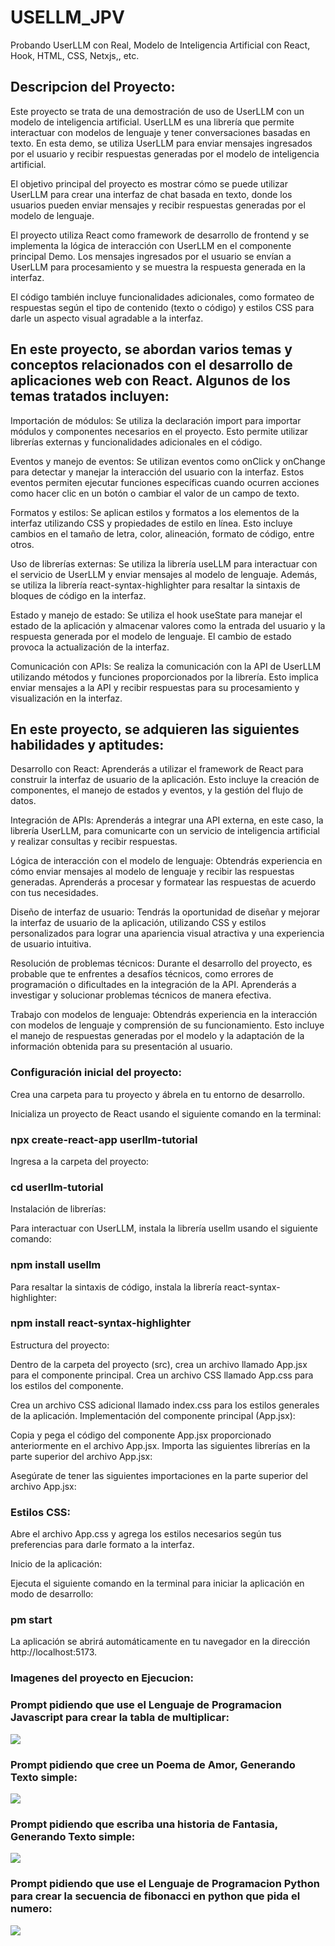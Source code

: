 # USELLM_JPV
Probando UserLLM con Real, Modelo de Inteligencia Artificial con React, Hook, HTML, CSS, Netxjs,, etc.

## Descripcion del Proyecto: 
Este proyecto se trata de una demostración de uso de UserLLM con un modelo de inteligencia artificial. UserLLM es una librería que permite interactuar con modelos de lenguaje y tener conversaciones basadas en texto. En esta demo, se utiliza UserLLM para enviar mensajes ingresados por el usuario y recibir respuestas generadas por el modelo de inteligencia artificial.

El objetivo principal del proyecto es mostrar cómo se puede utilizar UserLLM para crear una interfaz de chat basada en texto, donde los usuarios pueden enviar mensajes y recibir respuestas generadas por el modelo de lenguaje.

El proyecto utiliza React como framework de desarrollo de frontend y se implementa la lógica de interacción con UserLLM en el componente principal Demo. Los mensajes ingresados por el usuario se envían a UserLLM para procesamiento y se muestra la respuesta generada en la interfaz.

El código también incluye funcionalidades adicionales, como formateo de respuestas según el tipo de contenido (texto o código) y estilos CSS para darle un aspecto visual agradable a la interfaz.

## En este proyecto, se abordan varios temas y conceptos relacionados con el desarrollo de aplicaciones web con React. Algunos de los temas tratados incluyen:

Importación de módulos: Se utiliza la declaración import para importar módulos y componentes necesarios en el proyecto. Esto permite utilizar librerías externas y funcionalidades adicionales en el código.

Eventos y manejo de eventos: Se utilizan eventos como onClick y onChange para detectar y manejar la interacción del usuario con la interfaz. Estos eventos permiten ejecutar funciones específicas cuando ocurren acciones como hacer clic en un botón o cambiar el valor de un campo de texto.

Formatos y estilos: Se aplican estilos y formatos a los elementos de la interfaz utilizando CSS y propiedades de estilo en línea. Esto incluye cambios en el tamaño de letra, color, alineación, formato de código, entre otros.

Uso de librerías externas: Se utiliza la librería useLLM para interactuar con el servicio de UserLLM y enviar mensajes al modelo de lenguaje. Además, se utiliza la librería react-syntax-highlighter para resaltar la sintaxis de bloques de código en la interfaz.

Estado y manejo de estado: Se utiliza el hook useState para manejar el estado de la aplicación y almacenar valores como la entrada del usuario y la respuesta generada por el modelo de lenguaje. El cambio de estado provoca la actualización de la interfaz.

Comunicación con APIs: Se realiza la comunicación con la API de UserLLM utilizando métodos y funciones proporcionados por la librería. Esto implica enviar mensajes a la API y recibir respuestas para su procesamiento y visualización en la interfaz.

## En este proyecto, se adquieren las siguientes habilidades y aptitudes:

Desarrollo con React: Aprenderás a utilizar el framework de React para construir la interfaz de usuario de la aplicación. Esto incluye la creación de componentes, el manejo de estados y eventos, y la gestión del flujo de datos.

Integración de APIs: Aprenderás a integrar una API externa, en este caso, la librería UserLLM, para comunicarte con un servicio de inteligencia artificial y realizar consultas y recibir respuestas.

Lógica de interacción con el modelo de lenguaje: Obtendrás experiencia en cómo enviar mensajes al modelo de lenguaje y recibir las respuestas generadas. Aprenderás a procesar y formatear las respuestas de acuerdo con tus necesidades.

Diseño de interfaz de usuario: Tendrás la oportunidad de diseñar y mejorar la interfaz de usuario de la aplicación, utilizando CSS y estilos personalizados para lograr una apariencia visual atractiva y una experiencia de usuario intuitiva.

Resolución de problemas técnicos: Durante el desarrollo del proyecto, es probable que te enfrentes a desafíos técnicos, como errores de programación o dificultades en la integración de la API. Aprenderás a investigar y solucionar problemas técnicos de manera efectiva.

Trabajo con modelos de lenguaje: Obtendrás experiencia en la interacción con modelos de lenguaje y comprensión de su funcionamiento. Esto incluye el manejo de respuestas generadas por el modelo y la adaptación de la información obtenida para su presentación al usuario.

### Configuración inicial del proyecto:

Crea una carpeta para tu proyecto y ábrela en tu entorno de desarrollo.

Inicializa un proyecto de React usando el siguiente comando en la terminal:

### npx create-react-app userllm-tutorial

Ingresa a la carpeta del proyecto:

### cd userllm-tutorial

Instalación de librerías:

Para interactuar con UserLLM, instala la librería usellm usando el siguiente comando:

### npm install usellm

Para resaltar la sintaxis de código, instala la librería react-syntax-highlighter:

### npm install react-syntax-highlighter

Estructura del proyecto:

Dentro de la carpeta del proyecto (src), crea un archivo llamado App.jsx para el componente principal.
Crea un archivo CSS llamado App.css para los estilos del componente.

Crea un archivo CSS adicional llamado index.css para los estilos generales de la aplicación.
Implementación del componente principal (App.jsx):

Copia y pega el código del componente App.jsx proporcionado anteriormente en el archivo App.jsx.
Importa las siguientes librerías en la parte superior del archivo App.jsx:


Asegúrate de tener las siguientes importaciones en la parte superior del archivo App.jsx:

### Estilos CSS:

Abre el archivo App.css y agrega los estilos necesarios según tus preferencias para darle formato a la interfaz.

Inicio de la aplicación:

Ejecuta el siguiente comando en la terminal para iniciar la aplicación en modo de desarrollo:

### pm start

La aplicación se abrirá automáticamente en tu navegador en la dirección http://localhost:5173.

### Imagenes del proyecto en Ejecucion:

### Prompt pidiendo que use el Lenguaje de Programacion Javascript para crear la tabla de multiplicar:

![](useLLM1.png)

### Prompt pidiendo que cree un Poema de Amor, Generando Texto simple:

![](useLLM2.png)

### Prompt pidiendo que escriba una historia de Fantasia, Generando Texto simple:

![](useLLM3.png)

### Prompt pidiendo que use el Lenguaje de Programacion Python para crear la secuencia de fibonacci en python que pida el numero:

![](useLLM4.png)
